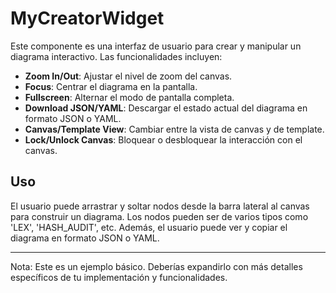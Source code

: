# MyCreatorWidget

Este componente es una interfaz de usuario para crear y manipular un diagrama interactivo. Las funcionalidades incluyen:

- **Zoom In/Out**: Ajustar el nivel de zoom del canvas.
- **Focus**: Centrar el diagrama en la pantalla.
- **Fullscreen**: Alternar el modo de pantalla completa.
- **Download JSON/YAML**: Descargar el estado actual del diagrama en formato JSON o YAML.
- **Canvas/Template View**: Cambiar entre la vista de canvas y de template.
- **Lock/Unlock Canvas**: Bloquear o desbloquear la interacción con el canvas.

## Uso

El usuario puede arrastrar y soltar nodos desde la barra lateral al canvas para construir un diagrama. Los nodos pueden ser de varios tipos como 'LEX', 'HASH_AUDIT', etc. Además, el usuario puede ver y copiar el diagrama en formato JSON o YAML.

---

Nota: Este es un ejemplo básico. Deberías expandirlo con más detalles específicos de tu implementación y funcionalidades.
